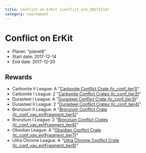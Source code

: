 ```yaml
---
title: Conflict on ErKit (conflict_erk_20171214)
category: tournament
---
```

# Conflict on ErKit

  * Planet: "planet6"
  * Start date: 2017-12-14
  * End date: 2017-12-20

## Rewards

  * Carbonite II League: A "[Carbonite Conflict Crate (lc_conf_tier1)](lc_conf_tier1.html)"
  * Carbonite I League: 2 "[Carbonite Conflict Crates (lc_conf_tier2)](lc_conf_tier2.html)"
  * Durasteel I League: A "[Durasteel Conflict Crate (lc_conf_tier3)](lc_conf_tier3.html)"
  * Durasteel II League: 2 "[Durasteel Conflict Crates (lc_conf_tier4)](lc_conf_tier4.html)"
  * Bronzium II League: A "[Bronzium Conflict Crate (lc_conf_yav_evtFragment_tier5)](lc_conf_yav_evtFragment_tier5.html)"
  * Bronzium I League: 2 "[Bronzium Conflict Crates (lc_conf_yav_evtFragment_tier6)](lc_conf_yav_evtFragment_tier6.html)"
  * Obsidian League: A "[Obsidian Conflict Crate (lc_conf_yav_evtFragment_tier7)](lc_conf_yav_evtFragment_tier7.html)"
  * Ultra Chrome League: A "[Ultra Chrome Conflict Crate (lc_conf_yav_evtFragment_tier8)](lc_conf_yav_evtFragment_tier8.html)"
